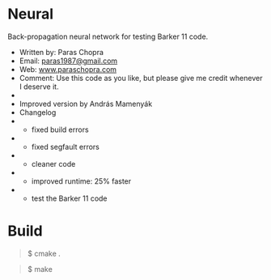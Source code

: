 Neural
======

Back-propagation neural network for testing Barker 11 code.

 * Written by: Paras Chopra
 * Email: paras1987@gmail.com
 * Web: www.paraschopra.com
 * Comment: Use this code as you like, but please give me credit whenever I deserve it.
 *
 * Improved version by András Mamenyák
 * Changelog
 * - fixed build errors
 * - fixed segfault errors
 * - cleaner code
 * - improved runtime: 25% faster
 * - test the Barker 11 code
 
Build
=====

>$ cmake .

>$ make
